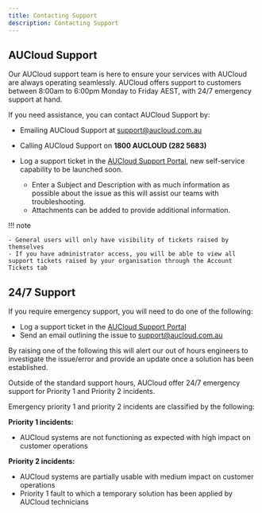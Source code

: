 ```yaml
---
title: Contacting Support
description: Contacting Support
---
```


## AUCloud Support

Our AUCloud support team is here to ensure your services with AUCloud are always operating seamlessly. AUCloud offers support to customers between 8:00am to 6:00pm Monday to Friday AEST, with 24/7 emergency support at hand.

If you need assistance, you can contact AUCloud Support by:

- Emailing AUCloud Support at [support@aucloud.com.au](mailto:support@aucloud.com.au)

- Calling AUCloud Support on **1800 AUCLOUD (282 5683)**

- Log a support ticket in the [AUCloud Support Portal](./aucloud_support_portal.md), new self-service capability to be launched soon.

  - Enter a Subject and Description with as much information as possible about the issue as this will assist our teams with troubleshooting.
  - Attachments can be added to provide additional information.

!!! note

	- General users will only have visibility of tickets raised by themselves
	- If you have administrator access, you will be able to view all support tickets raised by your organisation through the Account Tickets tab

## 24/7 Support

If you require emergency support, you will need to do one of the following:

- Log a support ticket in the [AUCloud Support Portal](./aucloud_support_portal.md)
- Send an email outlining the issue to [support@aucloud.com.au](mailto:support@aucloud.com.au)

By raising one of the following this will alert our out of hours engineers to investigate the issue/error and provide an update once a solution has been established.

Outside of the standard support hours, AUCloud offer 24/7 emergency support for Priority 1 and Priority 2 incidents.

Emergency priority 1 and priority 2 incidents are classified by the following:

**Priority 1 incidents:**

- AUCloud systems are not functioning as expected with high impact on customer operations

**Priority 2 incidents:**

- AUCloud systems are partially usable with medium impact on customer operations
- Priority 1 fault to which a temporary solution has been applied by AUCloud technicians

